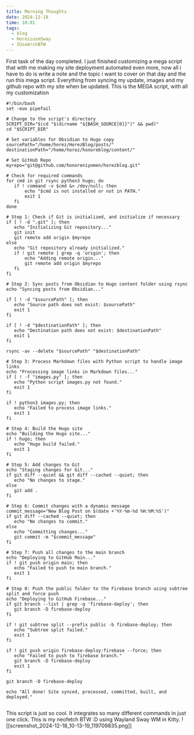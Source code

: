 ```yaml
---
title: Morning Thoughts
date: 2024-12-18
time: 10:01
tags:
  - blog
  - HoresiusmSway
  - IUseArchBTW
---
```

First task of the day completed. I just finished customizing a mega script that with me making my site deployment automated even more, now all i have to do is write a note and the topic i want to cover on that day and the run this mega script.
Everything from syncing my update, images and my github repo with my site when be updated.
This is the MEGA script, with all my customization
 ```
 #!/bin/bash
set -euo pipefail

# Change to the script's directory
SCRIPT_DIR="$(cd "$(dirname "${BASH_SOURCE[0]}")" && pwd)"
cd "$SCRIPT_DIR"

# Set variables for Obsidian to Hugo copy
sourcePath="/home/horez/HorezBlog/posts/"
destinationPath="/home/horez/honoreblog/content/"

# Set GitHub Repo
myrepo="git@github.com/honoreniyomen/horezblog.git"

# Check for required commands
for cmd in git rsync python3 hugo; do
    if ! command -v $cmd &> /dev/null; then
        echo "$cmd is not installed or not in PATH."
        exit 1
    fi
done

# Step 1: Check if Git is initialized, and initialize if necessary
if [ ! -d ".git" ]; then
    echo "Initializing Git repository..."
    git init
    git remote add origin $myrepo
else
    echo "Git repository already initialized."
    if ! git remote | grep -q 'origin'; then
        echo "Adding remote origin..."
        git remote add origin $myrepo
    fi
fi

# Step 2: Sync posts from Obsidian to Hugo content folder using rsync
echo "Syncing posts from Obsidian..."

if [ ! -d "$sourcePath" ]; then
    echo "Source path does not exist: $sourcePath"
    exit 1
fi

if [ ! -d "$destinationPath" ]; then
    echo "Destination path does not exist: $destinationPath"
    exit 1
fi

rsync -av --delete "$sourcePath" "$destinationPath"

# Step 3: Process Markdown files with Python script to handle image links
echo "Processing image links in Markdown files..."
if [ ! -f "images.py" ]; then
    echo "Python script images.py not found."
    exit 1
fi

if ! python3 images.py; then
    echo "Failed to process image links."
    exit 1
fi

# Step 4: Build the Hugo site
echo "Building the Hugo site..."
if ! hugo; then
    echo "Hugo build failed."
    exit 1
fi

# Step 5: Add changes to Git
echo "Staging changes for Git..."
if git diff --quiet && git diff --cached --quiet; then
    echo "No changes to stage."
else
    git add .
fi

# Step 6: Commit changes with a dynamic message
commit_message="New Blog Post on $(date +'%Y-%m-%d %H:%M:%S')"
if git diff --cached --quiet; then
    echo "No changes to commit."
else
    echo "Committing changes..."
    git commit -m "$commit_message"
fi

# Step 7: Push all changes to the main branch
echo "Deploying to GitHub Main..."
if ! git push origin main; then
    echo "Failed to push to main branch."
    exit 1
fi

# Step 8: Push the public folder to the Firebase branch using subtree split and force push
echo "Deploying to GitHub Firebase..."
if git branch --list | grep -q 'firebase-deploy'; then
    git branch -D firebase-deploy
fi

if ! git subtree split --prefix public -b firebase-deploy; then
    echo "Subtree split failed."
    exit 1
fi

if ! git push origin firebase-deploy:firebase --force; then
    echo "Failed to push to firebase branch."
    git branch -D firebase-deploy
    exit 1
fi

git branch -D firebase-deploy

echo "All done! Site synced, processed, committed, built, and deployed."


```
This script is just so cool. It integrates so many different commands in just one click.
This is my neofetch BTW :D using Wayland Sway WM in Kitty.
![[screenshot_2024-12-18_10-13-19_119709835.png]]